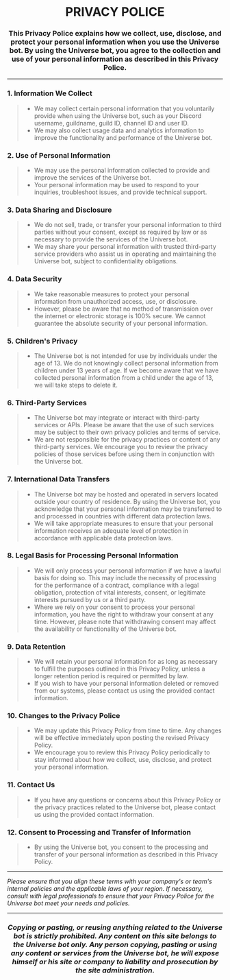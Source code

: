 <h1 align="center">PRIVACY POLICE</h1>

<h3 align="center">
  This Privacy Police explains how we collect, use, disclose, and protect your personal information when you use the Universe bot. By using the Universe bot, you agree to the collection and use of your personal information as described in this Privacy Police.
</h3>

------
### 1. Information We Collect
> - We may collect certain personal information that you voluntarily provide when using the Universe bot, such as your Discord username, guildname, guild ID, channel ID and user ID.
> - We may also collect usage data and analytics information to improve the functionality and performance of the Universe bot.

### 2. Use of Personal Information
> - We may use the personal information collected to provide and improve the services of the Universe bot.
> - Your personal information may be used to respond to your inquiries, troubleshoot issues, and provide technical support.

### 3. Data Sharing and Disclosure
> - We do not sell, trade, or transfer your personal information to third parties without your consent, except as required by law or as necessary to provide the services of the Universe bot.
> - We may share your personal information with trusted third-party service providers who assist us in operating and maintaining the Universe bot, subject to confidentiality obligations.

### 4. Data Security
> - We take reasonable measures to protect your personal information from unauthorized access, use, or disclosure.
> - However, please be aware that no method of transmission over the internet or electronic storage is 100% secure. We cannot guarantee the absolute security of your personal information.

### 5. Children's Privacy
> - The Universe bot is not intended for use by individuals under the age of 13. We do not knowingly collect personal information from children under 13 years of age. If we become aware that we have collected personal information from a child under the age of 13, we will take steps to delete it.

### 6. Third-Party Services
> - The Universe bot may integrate or interact with third-party services or APIs. Please be aware that the use of such services may be subject to their own privacy policies and terms of service.
> - We are not responsible for the privacy practices or content of any third-party services. We encourage you to review the privacy policies of those services before using them in conjunction with the Universe bot.

### 7. International Data Transfers
> - The Universe bot may be hosted and operated in servers located outside your country of residence. By using the Universe bot, you acknowledge that your personal information may be transferred to and processed in countries with different data protection laws.
> - We will take appropriate measures to ensure that your personal information receives an adequate level of protection in accordance with applicable data protection laws.

### 8. Legal Basis for Processing Personal Information
> - We will only process your personal information if we have a lawful basis for doing so. This may include the necessity of processing for the performance of a contract, compliance with a legal obligation, protection of vital interests, consent, or legitimate interests pursued by us or a third party.
> - Where we rely on your consent to process your personal information, you have the right to withdraw your consent at any time. However, please note that withdrawing consent may affect the availability or functionality of the Universe bot.

### 9. Data Retention
> - We will retain your personal information for as long as necessary to fulfill the purposes outlined in this Privacy Policy, unless a longer retention period is required or permitted by law.
> - If you wish to have your personal information deleted or removed from our systems, please contact us using the provided contact information.

### 10. Changes to the Privacy Police
> - We may update this Privacy Policy from time to time. Any changes will be effective immediately upon posting the revised Privacy Policy.
> - We encourage you to review this Privacy Policy periodically to stay informed about how we collect, use, disclose, and protect your personal information.

### 11. Contact Us
> - If you have any questions or concerns about this Privacy Policy or the privacy practices related to the Universe bot, please contact us using the provided contact information.

### 12. Consent to Processing and Transfer of Information
> - By using the Universe bot, you consent to the processing and transfer of your personal information as described in this Privacy Policy.

------
<i>Please ensure that you align these terms with your company's or team's internal policies and the applicable laws of your region. If necessary, consult with legal professionals to ensure that your Privacy Police for the Universe bot meet your needs and policies.</i>

------
<h3 align="center"><i>Copying or pasting, or reusing anything related to the Universe bot is strictly prohibited. Any content on this site belongs to the Universe bot only. Any person copying, pasting or using any content or services from the Universe bot, he will expose himself or his site or company to liability and prosecution by the site administration.
</i></h3>
